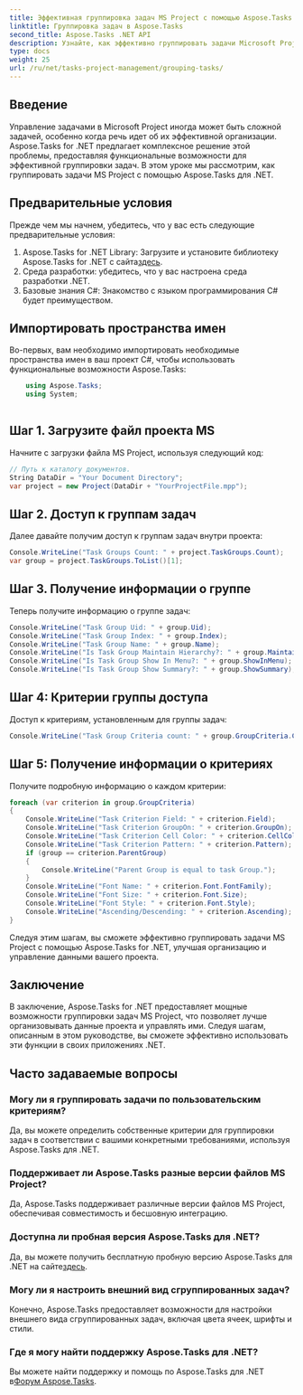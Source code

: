 ```yaml
---
title: Эффективная группировка задач MS Project с помощью Aspose.Tasks
linktitle: Группировка задач в Aspose.Tasks
second_title: Aspose.Tasks .NET API
description: Узнайте, как эффективно группировать задачи Microsoft Project с помощью Aspose.Tasks для .NET.
type: docs
weight: 25
url: /ru/net/tasks-project-management/grouping-tasks/
---
```

## Введение
Управление задачами в Microsoft Project иногда может быть сложной задачей, особенно когда речь идет об их эффективной организации. Aspose.Tasks for .NET предлагает комплексное решение этой проблемы, предоставляя функциональные возможности для эффективной группировки задач. В этом уроке мы рассмотрим, как группировать задачи MS Project с помощью Aspose.Tasks для .NET.
## Предварительные условия
Прежде чем мы начнем, убедитесь, что у вас есть следующие предварительные условия:
1.  Aspose.Tasks for .NET Library: Загрузите и установите библиотеку Aspose.Tasks for .NET с сайта[здесь](https://releases.aspose.com/tasks/net/).
2. Среда разработки: убедитесь, что у вас настроена среда разработки .NET.
3. Базовые знания C#: Знакомство с языком программирования C# будет преимуществом.

## Импортировать пространства имен
Во-первых, вам необходимо импортировать необходимые пространства имен в ваш проект C#, чтобы использовать функциональные возможности Aspose.Tasks:
```csharp
    using Aspose.Tasks;
    using System;
    
```
## Шаг 1. Загрузите файл проекта MS
Начните с загрузки файла MS Project, используя следующий код:
```csharp
// Путь к каталогу документов.
String DataDir = "Your Document Directory";
var project = new Project(DataDir + "YourProjectFile.mpp");
```
## Шаг 2. Доступ к группам задач
Далее давайте получим доступ к группам задач внутри проекта:
```csharp
Console.WriteLine("Task Groups Count: " + project.TaskGroups.Count);
var group = project.TaskGroups.ToList()[1];
```
## Шаг 3. Получение информации о группе
Теперь получите информацию о группе задач:
```csharp
Console.WriteLine("Task Group Uid: " + group.Uid);
Console.WriteLine("Task Group Index: " + group.Index);
Console.WriteLine("Task Group Name: " + group.Name);
Console.WriteLine("Is Task Group Maintain Hierarchy?: " + group.MaintainHierarchy);
Console.WriteLine("Is Task Group Show In Menu?: " + group.ShowInMenu);
Console.WriteLine("Is Task Group Show Summary?: " + group.ShowSummary);
```
## Шаг 4: Критерии группы доступа
Доступ к критериям, установленным для группы задач:
```csharp
Console.WriteLine("Task Group Criteria count: " + group.GroupCriteria.Count);
```
## Шаг 5: Получение информации о критериях
Получите подробную информацию о каждом критерии:
```csharp
foreach (var criterion in group.GroupCriteria)
{
    Console.WriteLine("Task Criterion Field: " + criterion.Field);
    Console.WriteLine("Task Criterion GroupOn: " + criterion.GroupOn);
    Console.WriteLine("Task Criterion Cell Color: " + criterion.CellColor);
    Console.WriteLine("Task Criterion Pattern: " + criterion.Pattern);
    if (group == criterion.ParentGroup)
    {
        Console.WriteLine("Parent Group is equal to task Group.");
    }
    Console.WriteLine("Font Name: " + criterion.Font.FontFamily);
    Console.WriteLine("Font Size: " + criterion.Font.Size);
    Console.WriteLine("Font Style: " + criterion.Font.Style);
    Console.WriteLine("Ascending/Descending: " + criterion.Ascending);
}
```
Следуя этим шагам, вы сможете эффективно группировать задачи MS Project с помощью Aspose.Tasks for .NET, улучшая организацию и управление данными вашего проекта.

## Заключение
В заключение, Aspose.Tasks for .NET предоставляет мощные возможности группировки задач MS Project, что позволяет лучше организовывать данные проекта и управлять ими. Следуя шагам, описанным в этом руководстве, вы сможете эффективно использовать эти функции в своих приложениях .NET.
## Часто задаваемые вопросы
### Могу ли я группировать задачи по пользовательским критериям?
Да, вы можете определить собственные критерии для группировки задач в соответствии с вашими конкретными требованиями, используя Aspose.Tasks для .NET.
### Поддерживает ли Aspose.Tasks разные версии файлов MS Project?
Да, Aspose.Tasks поддерживает различные версии файлов MS Project, обеспечивая совместимость и бесшовную интеграцию.
### Доступна ли пробная версия Aspose.Tasks для .NET?
 Да, вы можете получить бесплатную пробную версию Aspose.Tasks для .NET на сайте[здесь](https://releases.aspose.com/).
### Могу ли я настроить внешний вид сгруппированных задач?
Конечно, Aspose.Tasks предоставляет возможности для настройки внешнего вида сгруппированных задач, включая цвета ячеек, шрифты и стили.
### Где я могу найти поддержку Aspose.Tasks для .NET?
 Вы можете найти поддержку и помощь по Aspose.Tasks для .NET в[Форум Aspose.Tasks](https://forum.aspose.com/c/tasks/15).